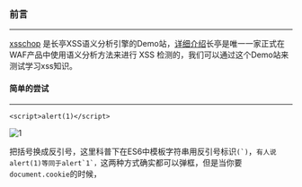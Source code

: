 ### 前言
- - -
[xsschop](https://xsschop.chaitin.cn/) 是长亭XSS语义分析引擎的Demo站，[详细介绍](https://mp.weixin.qq.com/s/32w0eRS4_Ko3ItYRD7rPUg)长亭是唯一一家正式在WAF产品中使用语义分析方法来进行 XSS 检测的，我们可以通过这个Demo站来测试学习xss知识。

#### 简单的尝试
- - -
`<script>alert(1)</script>`   

![1](https://ws1.sinaimg.cn/large/005DAKuvgy1g2ggotblp5j309t060q2t.jpg)

把括号换成反引号，这里科普下在ES6中模板字符串用反引号标识``(`)``，``有人说alert(1)等同于alert`1`，``这两种方式确实都可以弹框，但是当你要`document.cookie`的时候，
